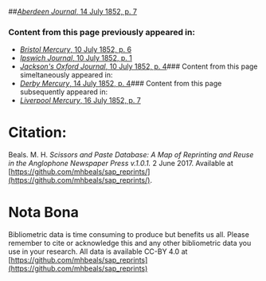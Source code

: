 ##[*Aberdeen Journal*, 14 July 1852, p. 7](https://mhbeals.github.io/sap_html/Aberdeen-Journal/Aberdeen-Journal-14-July-1852-p-7)

### Content from this page previously appeared in:
+ [*Bristol Mercury*, 10 July 1852, p. 6](https://mhbeals.github.io/sap_html/Bristol-Mercury/Bristol-Mercury-10-July-1852-p-6)
+ [*Ipswich Journal*, 10 July 1852, p. 1](https://mhbeals.github.io/sap_html/Ipswich-Journal/Ipswich-Journal-10-July-1852-p-1)
+ [*Jackson's Oxford Journal*, 10 July 1852, p. 4](https://mhbeals.github.io/sap_html/Jackson's-Oxford-Journal/Jackson's-Oxford-Journal-10-July-1852-p-4)### Content from this page simeltaneously appeared in:
+ [*Derby Mercury*, 14 July 1852, p. 4](https://mhbeals.github.io/sap_html/Derby-Mercury/Derby-Mercury-14-July-1852-p-4)### Content from this page subsequently appeared in:
+ [*Liverpool Mercury*, 16 July 1852, p. 7](https://mhbeals.github.io/sap_html/Liverpool-Mercury/Liverpool-Mercury-16-July-1852-p-7)
                    
# Citation: 

Beals. M. H. *Scissors and Paste Database: A Map of Reprinting and Reuse in the Anglophone Newspaper Press v.1.0.1.* 2 June 2017. Available at [https://github.com/mhbeals/sap_reprints/](https://github.com/mhbeals/sap_reprints/). 
                    
# Nota Bona

Bibliometric data is time consuming to produce but benefits us all. Please remember to cite or acknowledge this and any other bibliometric data you use in your research. All data is available CC-BY 4.0 at [https://github.com/mhbeals/sap_reprints](https://github.com/mhbeals/sap_reprints)